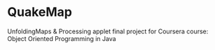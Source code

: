 # QuakeMap
UnfoldingMaps &amp; Processing applet final project for Coursera course: Object Oriented Programming in Java
